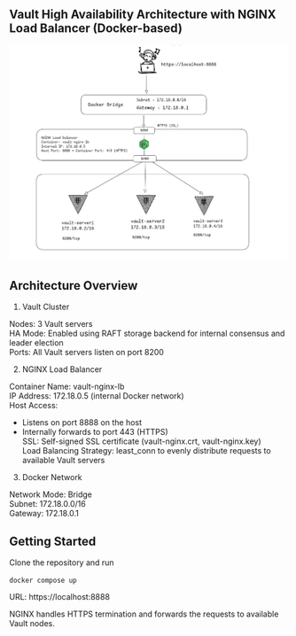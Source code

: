 ## Vault High Availability Architecture with NGINX Load Balancer (Docker-based)

![alt text](image.png)

## Architecture Overview

1. Vault Cluster

Nodes: 3 Vault servers  
HA Mode: Enabled using RAFT storage backend for internal consensus and leader election  
Ports: All Vault servers listen on port 8200  

2. NGINX Load Balancer

Container Name: vault-nginx-lb  
IP Address: 172.18.0.5 (internal Docker network)  
Host Access:  
- Listens on port 8888 on the host  
- Internally forwards to port 443 (HTTPS)  
SSL: Self-signed SSL certificate (vault-nginx.crt, vault-nginx.key)  
Load Balancing Strategy: least_conn to evenly distribute requests to available Vault servers

3. Docker Network

Network Mode: Bridge  
Subnet: 172.18.0.0/16  
Gateway: 172.18.0.1  



## Getting Started

Clone the repository and run 

```docker compose up``` 

URL: https://localhost:8888

NGINX handles HTTPS termination and forwards the requests to available Vault nodes.

